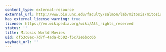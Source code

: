 ```yaml
---
content_type: external-resource
external_url: http://www.bio.unc.edu/faculty/salmon/lab/mitosis/mitosismovies.html
has_external_license_warning: true
license: https://en.wikipedia.org/wiki/All_rights_reserved
status: ''
title: Mitosis World Movies
uid: df53c8ec-7d7f-4ada-b502-f5c72e6bcc6b
wayback_url: ''
---
```

